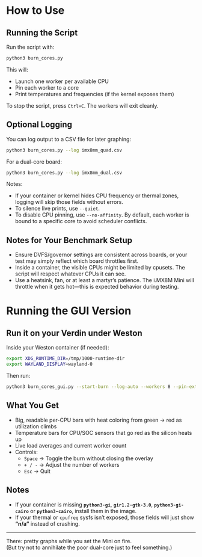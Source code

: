 # How to Use

## Running the Script

Run the script with:

```bash
python3 burn_cores.py
```

This will:

- Launch one worker per available CPU
- Pin each worker to a core
- Print temperatures and frequencies (if the kernel exposes them)

To stop the script, press `Ctrl+C`. The workers will exit cleanly.

## Optional Logging

You can log output to a CSV file for later graphing:

```bash
python3 burn_cores.py --log imx8mm_quad.csv
```

For a dual-core board:

```bash
python3 burn_cores.py --log imx8mm_dual.csv
```

Notes:

- If your container or kernel hides CPU frequency or thermal zones, logging will skip those fields without errors.
- To silence live prints, use `--quiet`.
- To disable CPU pinning, use `--no-affinity`. By default, each worker is bound to a specific core to avoid scheduler conflicts.

## Notes for Your Benchmark Setup

- Ensure DVFS/governor settings are consistent across boards, or your test may simply reflect which board throttles first.
- Inside a container, the visible CPUs might be limited by cpusets. The script will respect whatever CPUs it can see.
- Use a heatsink, fan, or at least a martyr’s patience. The i.MX8M Mini will throttle when it gets hot—this is expected behavior during testing.

# Running the GUI Version

## Run it on your Verdin under Weston

Inside your Weston container (if needed):

```bash
export XDG_RUNTIME_DIR=/tmp/1000-runtime-dir
export WAYLAND_DISPLAY=wayland-0
```

Then run:

```bash
python3 burn_cores_gui.py --start-burn --log-auto --workers 8 --pin-extras
```

## What You Get

- Big, readable per-CPU bars with heat coloring from green → red as utilization climbs
- Temperature bars for CPU/SOC sensors that go red as the silicon heats up
- Live load averages and current worker count
- Controls:
  - `Space` → Toggle the burn without closing the overlay  
  - `+ / -` → Adjust the number of workers  
  - `Esc` → Quit

## Notes

- If your container is missing **`python3-gi`**, **`gir1.2-gtk-3.0`**, **`python3-gi-cairo`** or **`python3-cairo`**, install them in the image.
- If your thermal or `cpufreq` sysfs isn’t exposed, those fields will just show **“n/a”** instead of crashing.

---

There: pretty graphs while you set the Mini on fire.  
(But try not to annihilate the poor dual-core just to feel something.)

